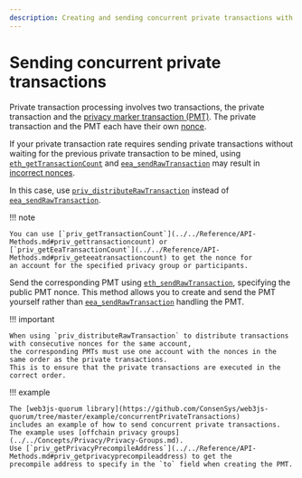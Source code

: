 ```yaml
---
description: Creating and sending concurrent private transactions with Hyperledger Besu
---
```


# Sending concurrent private transactions

Private transaction processing involves two transactions, the private transaction and the
[privacy marker transaction (PMT)](../../../concepts/Privacy/Private-Transaction-Processing.md).
The private transaction and the PMT each have their own [nonce](../../../concepts/Privacy/Private-Transactions.md#nonces).

If your private transaction rate requires sending private transactions without waiting for the previous
private transaction to be mined, using [`eth_getTransactionCount`](../../../reference/api/index.md#eth_gettransactioncount)
and [`eea_sendRawTransaction`](../../../reference/api/index.md#eea_sendrawtransaction) may result in
[incorrect nonces](../../../concepts/Privacy/Private-Transactions.md#private-nonce-management).

In this case, use [`priv_distributeRawTransaction`](private-transactions.md#priv_distributerawtransaction)
instead of [`eea_sendRawTransaction`](../../../reference/api/index.md#eea_sendrawtransaction).

!!! note

    You can use [`priv_getTransactionCount`](../../Reference/API-Methods.md#priv_gettransactioncount) or
    [`priv_getEeaTransactionCount`](../../Reference/API-Methods.md#priv_geteeatransactioncount) to get the nonce for
    an account for the specified privacy group or participants.

Send the corresponding PMT using [`eth_sendRawTransaction`](../../../reference/api/index.md#eth_sendrawtransaction),
specifying the public PMT nonce.
This method allows you to create and send the PMT yourself rather than
[`eea_sendRawTransaction`](../../../reference/api/index.md#eea_sendrawtransaction) handling the PMT.

!!! important

    When using `priv_distributeRawTransaction` to distribute transactions with consecutive nonces for the same account,
    the corresponding PMTs must use one account with the nonces in the same order as the private transactions.
    This is to ensure that the private transactions are executed in the correct order.

!!! example

    The [web3js-quorum library](https://github.com/ConsenSys/web3js-quorum/tree/master/example/concurrentPrivateTransactions)
    includes an example of how to send concurrent private transactions.
    The example uses [offchain privacy groups](../../Concepts/Privacy/Privacy-Groups.md).
    Use [`priv_getPrivacyPrecompileAddress`](../../Reference/API-Methods.md#priv_getprivacyprecompileaddress) to get the
    precompile address to specify in the `to` field when creating the PMT.
